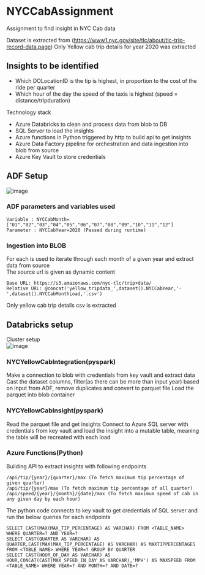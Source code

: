 # NYCCabAssignment
Assignment to find insight in NYC Cab data

Dataset is extracted from (https://www1.nyc.gov/site/tlc/about/tlc-trip-record-data.page)
Only Yellow cab trip details for year 2020 was extracted

## Insights to be identified
* Which DOLocationID is the tip is highest, in proportion to the cost of the ride per quarter 
* Which hour of the day the speed of the taxis is highest (speed = distance/tripduration)

Technology stack
* Azure Databricks to clean and process data from blob to DB
* SQL Server to load the insights
* Azure functions in Python triggered by http to build api to get insights
* Azure Data Factory pipeline for orchestration and data ingestion into blob from source
* Azure Key Vault to store credentials

## ADF Setup

![image](https://user-images.githubusercontent.com/857064/150525731-238ddd93-e29d-4c0c-9c79-f2d49971dc9d.png)

### ADF parameters and variables used
```
Variable : NYCCabMonth=["01","02","03","04","05","06","07","08","09","10","11","12"]
Parameter : NYCCabYear=2020 (Passed during runtime)
```
### Ingestion into BLOB

For each is used to iterate through each month of a given year and extract data from source<br>
The source url is given as dynamic content
```
Base URL: https://s3.amazonaws.com/nyc-tlc/trip+data/
Relative URL: @concat('yellow_tripdata_',dataset().NYCCabYear,'-',dataset().NYCCabMonthLoad,'.csv')
```
Only yellow cab trip details csv is extracted

## Databricks setup
Cluster setup<br>
![image](https://user-images.githubusercontent.com/857064/150527228-e0872891-07e4-4270-935a-5e86fe6f6c9c.png)

### NYCYellowCabIntegration(pyspark)

Make a connection to blob with credentials from key vault and extract data<br>
Cast the dataset columns, filter(as there can be more than input year) based on input from ADF, remove duplicates and convert to parquet file
Load the parquet into blob container

### NYCYellowCabInsight(pyspark)

Read the parquet file and get insights
Connect to Azure SQL server with credentials from key vault and load the insight into a mutable table, meaning the table will be recreated with each load

### Azure Functions(Python)

Building API to extract insights with following endpoints
```
/api/tip/{year}/{quarter}/max (To fetch maximum tip percentage of given quarter)
/api/tip/{year}/max (To fetch maximum tip percentage of all quarter)
/api/speed/{year}/{month}/{date}/max (To fetch maximum speed of cab in any given day by each hour)
```
The python code connects to key vault to get credentials of SQL server and run the below queries for each endpoints
```
SELECT CAST(MAX(MAX_TIP_PERCENTAGE) AS VARCHAR) FROM <TABLE_NAME> WHERE QUARTER=? AND YEAR=?
SELECT CAST(QUARTER AS VARCHAR) AS QUARTER,CAST(MAX(MAX_TIP_PERCENTAGE) AS VARCHAR) AS MAXTIPPERCENTAGES FROM <TABLE_NAME> WHERE YEAR=? GROUP BY QUARTER
SELECT CAST(HOUR_OF_DAY AS VARCHAR) AS HOUR,CONCAT(CAST(MAX_SPEED_IN_DAY AS VARCHAR),'MPH') AS MAXSPEED FROM <TABLE_NAME> WHERE YEAR=? AND MONTH=? AND DATE=?
```
